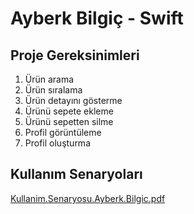 # Ayberk Bilgiç - Swift
## Proje Gereksinimleri
1. Ürün arama
2. Ürün sıralama
3. Ürün detayını gösterme
4. Ürünü sepete ekleme
5. Ürünü sepetten silme
6. Profil görüntüleme
7. Profil oluşturma

## Kullanım Senaryoları
[Kullanim.Senaryosu.Ayberk.Bilgic.pdf](https://github.com/lewisVailed/TatlimiGetir/files/14971727/Kullanim.Senaryosu.Ayberk.Bilgic.pdf)

